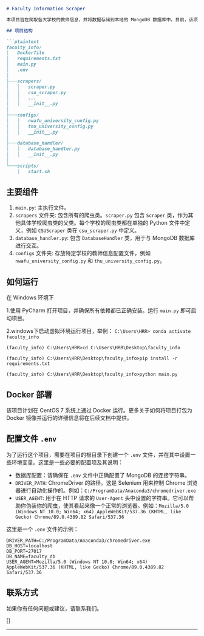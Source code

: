 ```markdown
# Faculty Information Scraper

本项目旨在爬取各大学校的教师信息，并将数据存储到本地的 MongoDB 数据库中。目前，该项目已在 Windows 环境下的 PyCharm 中成功运行，并计划将其打包为 Docker 镜像，以便在 CentOS 7 系统上运行。

## 项目结构

```plaintext
faculty_info/
│   Dockerfile
│   requirements.txt
│   main.py
│   .env
│
├───scrapers/
│   │   scraper.py
│   │   csu_scraper.py
│   │   ...
│   │   __init__.py
│
├───configs/
│   │   nwafu_university_config.py
│   │   thu_university_config.py
│   │   __init__.py
│
├───database_handler/
│   │   database_handler.py
│   │   __init__.py
│
└───scripts/
    │   start.sh
```

## 主要组件

1. `main.py`: 主执行文件。
2. `scrapers` 文件夹: 包含所有的爬虫类。`scraper.py` 包含 `Scraper` 类，作为其他具体学校爬虫类的父类。每个学校的爬虫类都在单独的 Python 文件中定义，例如 `CSUScraper` 类在 `csu_scraper.py` 中定义。
3. `database_handler.py`: 包含 `DatabaseHandler` 类，用于与 MongoDB 数据库进行交互。
4. `configs` 文件夹: 存放特定学校的教师信息配置文件，例如 `nwafu_university_config.py` 和 `thu_university_config.py`。

## 如何运行

在 Windows 环境下

1.使用 PyCharm 打开项目，并确保所有依赖都已正确安装。运行 `main.py` 即可启动项目。

2.windows下启动虚拟环境运行项目，举例：
`C:\Users\HRR> conda activate faculty_info`

`(faculty_info) C:\Users\HRR>cd C:\Users\HRR\Desktop\faculty_info`

`(faculty_info) C:\Users\HRR\Desktop\faculty_info>pip install -r requirements.txt`

`(faculty_info) C:\Users\HRR\Desktop\faculty_info>python main.py`

## Docker 部署

该项目计划在 CentOS 7 系统上通过 Docker 运行。更多关于如何将项目打包为 Docker 镜像并运行的详细信息将在后续文档中提供。



## 配置文件 `.env`

为了运行这个项目，需要在项目的根目录下创建一个 `.env` 文件，并在其中设置一些环境变量。这里是一些必要的配置项及其说明：

- 数据库配置：请确保在 `.env` 文件中正确配置了 MongoDB 的连接字符串。
- `DRIVER_PATH`: ChromeDriver 的路径。这是 Selenium 用来控制 Chrome 浏览器进行自动化操作的。例如：`C:/ProgramData/Anaconda3/chromedriver.exe`
- `USER_AGENT`: 用于在 HTTP 请求的 `User-Agent` 头中设置的字符串。它可以帮助你伪装你的爬虫，使其看起来像一个正常的浏览器。例如：`Mozilla/5.0 (Windows NT 10.0; Win64; x64) AppleWebKit/537.36 (KHTML, like Gecko) Chrome/89.0.4389.82 Safari/537.36`

这里是一个 `.env` 文件的示例：

```plaintext
DRIVER_PATH=C:/ProgramData/Anaconda3/chromedriver.exe
DB_HOST=localhost
DB_PORT=27017
DB_NAME=faculty_db
USER_AGENT=Mozilla/5.0 (Windows NT 10.0; Win64; x64) AppleWebKit/537.36 (KHTML, like Gecko) Chrome/89.0.4389.82 Safari/537.36
```

## 联系方式

如果你有任何问题或建议，请联系我们。

[]

---

